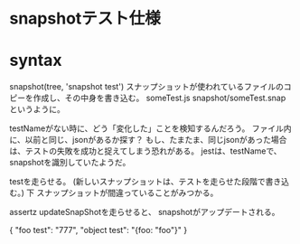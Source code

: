 # snapshotテスト仕様

# syntax
snapshot(tree, 'snapshot test')
スナップショットが使われているファイルのコピーを作成し、その中身を書き込む。
someTest.js
snapshot/someTest.snap
というように。  

testNameがない時に、どう「変化した」ことを検知するんだろう。
ファイル内に、以前と同じ、jsonがあるか探す？
もし、たまたま、同じjsonがあった場合は、テストの失敗を成功と捉えてしまう恐れがある。
jestは、testNameで、snapshotを識別していたようだ。

testを走らせる。
(新しいスナップショットは、テストを走らせた段階で書き込む。)
下
スナップショットが間違っていることがみつかる。

assertz updateSnapShotを走らせると、
snapshotがアップデートされる。

{
  "foo test": "777",
  "object test": "{foo: "foo"}"
}
